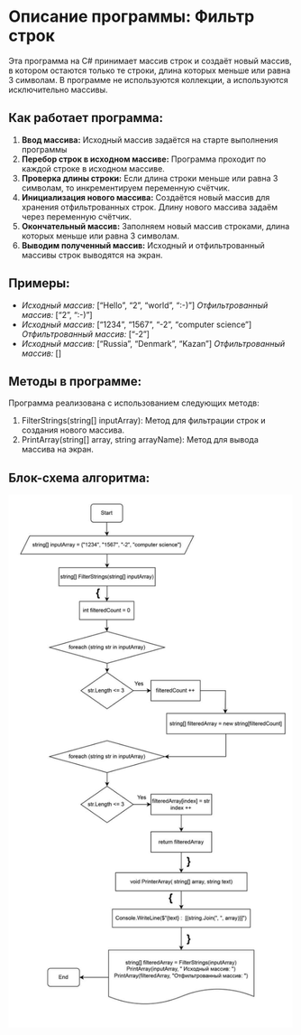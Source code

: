 # Описание программы: Фильтр строк

Эта программа на C# принимает массив строк и создаёт новый массив, в котором остаются только те строки, длина которых меньше или равна 3 символам. В программе не используются коллекции, а используются исключительно массивы.

## Как работает программа:
1. **Ввод массива:** Исходный массив задаётся на старте выполнения программы
2. **Перебор строк в исходном массиве:** Программа проходит по каждой строке в исходном массиве.
3. **Проверка длины строки:** Если длина строки меньше или равна 3 символам, то инкрементируем переменную счётчик.
4. **Инициализация нового массива:** Создаётся новый массив для хранения отфильтрованных строк. Длину нового массива задаём через переменную счётчик.
5. **Окончательный массив:** Заполняем новый массив строками, длина которых меньше или равна 3 символам.
6. **Выводим полученный массив:** Исходный и отфильтрованный массивы строк выводятся на экран.

## Примеры:
* _Исходный массив:_ [“Hello”, “2”, “world”, “:-)”] _Отфильтрованный массив:_   [“2”, “:-)”]
* _Исходный массив:_ [“1234”, “1567”, “-2”, “computer science”] _Отфильтрованный массив:_ [“-2”]
* _Исходный массив:_ [“Russia”, “Denmark”, “Kazan”] _Отфильтрованный массив:_ []

## Методы в программе:
Программа реализована с использованием следующих методв:
1. FilterStrings(string[] inputArray): Метод для фильтрации строк и создания нового массива.
2. PrintArray(string[] array, string arrayName): Метод для вывода массива на экран.

## Блок-схема алгоритма:
![Algorithm](Algorithm.jpg)